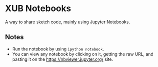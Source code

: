 # XUB Notebooks

A way to share sketch code, mainly using Jupyter Notebooks.

## Notes

- Run the notebook by using `ipython notebook`.
- You can view any notebook by clicking on it, getting the raw URL, and
  pasting it on the https://nbviewer.jupyter.org/ site.
